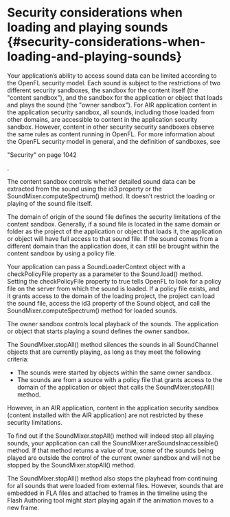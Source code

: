# Security considerations when loading and playing sounds {#security-considerations-when-loading-and-playing-sounds}

Your application’s ability to access sound data can be limited according to the OpenFL security model. Each sound is subject to the restrictions of two different security sandboxes, the sandbox for the content itself (the "content sandbox"), and the sandbox for the application or object that loads and plays the sound (the "owner sandbox"). For AIR application content in the application security sandbox, all sounds, including those loaded from other domains, are accessible to content in the application security sandbox. However, content in other security security sandboxes observe the same rules as content running in OpenFL. For more information about the OpenFL security model in general, and the definition of sandboxes, see

"Security" on page 1042

.

The content sandbox controls whether detailed sound data can be extracted from the sound using the id3 property or the SoundMixer.computeSpectrum() method. It doesn’t restrict the loading or playing of the sound file itself.

The domain of origin of the sound file defines the security limitations of the content sandbox. Generally, if a sound file is located in the same domain or folder as the project of the application or object that loads it, the application or object will have full access to that sound file. If the sound comes from a different domain than the application does, it can still be brought within the content sandbox by using a policy file.

Your application can pass a SoundLoaderContext object with a checkPolicyFile property as a parameter to the Sound.load() method. Setting the checkPolicyFile property to true tells OpenFL to look for a policy file on the server from which the sound is loaded. If a policy file exists, and it grants access to the domain of the loading project, the project can load the sound file, access the id3 property of the Sound object, and call the SoundMixer.computeSpectrum() method for loaded sounds.

The owner sandbox controls local playback of the sounds. The application or object that starts playing a sound defines the owner sandbox.

The SoundMixer.stopAll() method silences the sounds in all SoundChannel objects that are currently playing, as long as they meet the following criteria:

*   The sounds were started by objects within the same owner sandbox.
*   The sounds are from a source with a policy file that grants access to the domain of the application or object that calls the SoundMixer.stopAll() method.

However, in an AIR application, content in the application security sandbox (content installed with the AIR application) are not restricted by these security limitations.

To find out if the SoundMixer.stopAll() method will indeed stop all playing sounds, your application can call the SoundMixer.areSoundsInaccessible() method. If that method returns a value of true, some of the sounds being played are outside the control of the current owner sandbox and will not be stopped by the SoundMixer.stopAll() method.

The SoundMixer.stopAll() method also stops the playhead from continuing for all sounds that were loaded from external files. However, sounds that are embedded in FLA files and attached to frames in the timeline using the Flash Authoring tool might start playing again if the animation moves to a new frame.